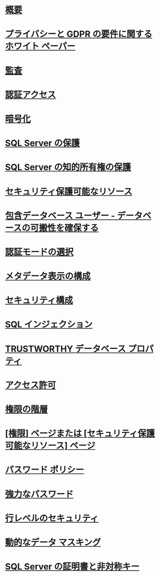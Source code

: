 # [概要](security-center-for-sql-server-database-engine-and-azure-sql-database.md)  
# [プライバシーと GDPR の要件に関するホワイト ペーパー](microsoft-sql-and-the-gdpr-requirements.md) 
# [監査](../../relational-databases/security/auditing/sql-server-audit-database-engine.md)
# [認証アクセス](../../relational-databases/security/authentication-access/getting-started-with-database-engine-permissions.md)
# [暗号化](../../relational-databases/security/encryption/sql-server-encryption.md)
# [SQL Server の保護](securing-sql-server.md)  
# [SQL Server の知的所有権の保護](protecting-your-sql-server-intellectual-property.md)  
# [セキュリティ保護可能なリソース](securables.md)  
# [包含データベース ユーザー - データベースの可搬性を確保する](contained-database-users-making-your-database-portable.md)  
# [認証モードの選択](choose-an-authentication-mode.md)  
# [メタデータ表示の構成](metadata-visibility-configuration.md)  
# [セキュリティ構成](surface-area-configuration.md)  
# [SQL インジェクション](sql-injection.md)  
# [TRUSTWORTHY データベース プロパティ](trustworthy-database-property.md)  
# [アクセス許可](permissions-database-engine.md)  
# [権限の階層](permissions-hierarchy-database-engine.md)  
# [[権限] ページまたは [セキュリティ保護可能なリソース] ページ](permissions-or-securables-page.md)  
# [パスワード ポリシー](password-policy.md)  
# [強力なパスワード](strong-passwords.md)  
# [行レベルのセキュリティ](row-level-security.md)  
# [動的なデータ マスキング](dynamic-data-masking.md)  
# [SQL Server の証明書と非対称キー](sql-server-certificates-and-asymmetric-keys.md)  
